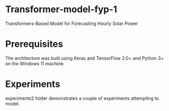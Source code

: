 # Transformer-model-fyp-1
Transformers-Based Model for Forecasting Hourly Solar Power

# Prerequisites
The architecture was built using Keras and TensorFlow 2.0+ and Python 3+ on the Windows 11 machine.

# Experiments
experiments2 folder demonstrates a couple of experiments attempting to model.
